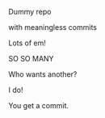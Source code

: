Dummy repo

with meaningless commits

Lots of em!

SO SO MANY

Who wants another?

I do!

You get a commit.
